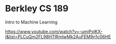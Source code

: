# Berkley CS 189
Intro to Machine Learning

https://www.youtube.com/watch?v=-umiPxlKX-I&list=PLCuQm2FL98HTlRmlwMk2AuFEM9n1c06HE

